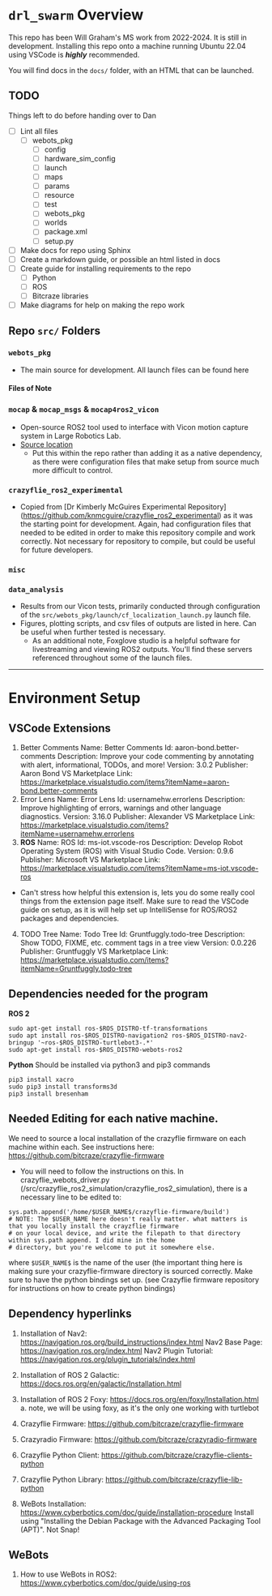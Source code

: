 # `drl_swarm` Overview
This repo has been Will Graham's MS work from 2022-2024. It is still in development. Installing this repo onto a machine running Ubuntu 22.04 using VSCode is ***highly*** recommended.

You will find docs in the `docs/` folder, with an HTML that can be launched.

## TODO
Things left to do before handing over to Dan
- [ ] Lint all files
  - [ ] webots_pkg
    - [ ] config
    - [ ] hardware_sim_config
    - [ ] launch
    - [ ] maps
    - [ ] params
    - [ ] resource
    - [ ] test
    - [ ] webots_pkg
    - [ ] worlds
    - [ ] package.xml
    - [ ] setup.py
- [ ] Make docs for repo using Sphinx
- [ ] Create a markdown guide, or possible an html listed in docs
- [ ] Create guide for installing requirements to the repo
  - [ ] Python
  - [ ] ROS
  - [ ] Bitcraze libraries
- [ ] Make diagrams for help on making the repo work

## Repo `src/` Folders
### `webots_pkg`
- The main source for development. All launch files can be found here
#### Files of Note
### `mocap` & `mocap_msgs` & `mocap4ros2_vicon`
- Open-source ROS2 tool used to interface with Vicon motion capture system in Large Robotics Lab. 
- [Source location](https://github.com/MOCAP4ROS2-Project)
  - Put this within the repo rather than adding it as a native dependency, as there were configuration files that make setup from source much more difficult to control.
### `crazyflie_ros2_experimental`
- Copied from [Dr Kimberly McGuires Experimental Repository] (https://github.com/knmcguire/crazyflie_ros2_experimental) as it was the starting point for development. Again, had configuration files that needed to be edited in order to make this repository compile and work correctly. Not necessary for repository to compile, but could be useful for future developers.

### `misc`


### `data_analysis`
- Results from our Vicon tests, primarily conducted through configuration of the `src/webots_pkg/launch/cf_localization_launch.py` launch file.
- Figures, plotting scripts, and csv files of outputs are listed in here. Can be useful when further tested is necessary.
  - As an additional note, Foxglove studio is a helpful software for livestreaming and viewing ROS2 outputs. You'll find these servers referenced throughout some of the launch files. 

----------
# Environment Setup

## VSCode Extensions
1. Better Comments
Name: Better Comments
Id: aaron-bond.better-comments
Description: Improve your code commenting by annotating with alert, informational, TODOs, and more!
Version: 3.0.2
Publisher: Aaron Bond
VS Marketplace Link: https://marketplace.visualstudio.com/items?itemName=aaron-bond.better-comments
2. Error Lens
Name: Error Lens
Id: usernamehw.errorlens
Description: Improve highlighting of errors, warnings and other language diagnostics.
Version: 3.16.0
Publisher: Alexander
VS Marketplace Link: https://marketplace.visualstudio.com/items?itemName=usernamehw.errorlens
3. **ROS**
Name: ROS
Id: ms-iot.vscode-ros
Description: Develop Robot Operating System (ROS) with Visual Studio Code.
Version: 0.9.6
Publisher: Microsoft
VS Marketplace Link: https://marketplace.visualstudio.com/items?itemName=ms-iot.vscode-ros
- Can't stress how helpful this extension is, lets you do some really cool things from the extension page itself. Make sure to read the VSCode guide on setup, as it is will help set up IntelliSense for ROS/ROS2 packages and dependencies. 
4. TODO Tree
Name: Todo Tree
Id: Gruntfuggly.todo-tree
Description: Show TODO, FIXME, etc. comment tags in a tree view
Version: 0.0.226
Publisher: Gruntfuggly
VS Marketplace Link: https://marketplace.visualstudio.com/items?itemName=Gruntfuggly.todo-tree

## Dependencies needed for the program
**ROS 2**
```
sudo apt-get install ros-$ROS_DISTRO-tf-transformations
sudo apt install ros-$ROS_DISTRO-navigation2 ros-$ROS_DISTRO-nav2-bringup '~ros-$ROS_DISTRO-turtlebot3-.*'
sudo apt-get install ros-$ROS_DISTRO-webots-ros2

```
**Python**
Should be installed via python3 and pip3 commands
```
pip3 install xacro
sudo pip3 install transforms3d
pip3 install bresenham

```
## Needed Editing for each native machine.
We need to source a local installation of the crazyflie firmware on each machine within each. See instructions here: https://github.com/bitcraze/crazyflie-firmware
-  You will need to follow the instructions on this.
In crazyflie_webots_driver.py (/src/crazyflie_ros2_simulation/crazyflie_ros2_simulation), there is a necessary line to be edited to: 
```
sys.path.append('/home/$USER_NAME$/crazyflie-firmware/build')
# NOTE: The $USER_NAME here doesn't really matter. what matters is that you locally install the crayzflie firmware
# on your local device, and write the filepath to that directory within sys.path append. I did mine in the home 
# directory, but you're welcome to put it somewhere else.
```
where ``$USER_NAME$`` is the name of the user (the important thing here is making sure your crazyflie-firmware directory is sourced correctly. Make sure to have the python bindings set up. (see Crazyflie firmware repository for instructions on how to create python bindings)

## Dependency hyperlinks
1. Installation of Nav2: https://navigation.ros.org/build_instructions/index.html
        Nav2 Base Page: https://navigation.ros.org/index.html
        Nav2 Plugin Tutorial: https://navigation.ros.org/plugin_tutorials/index.html
        
3. Installation of ROS 2 Galactic: https://docs.ros.org/en/galactic/Installation.html
4. Installation of ROS 2 Foxy: https://docs.ros.org/en/foxy/Installation.html
  a. note, we will be using foxy, as it's the only one working with turtlebot
5. Crazyflie Firmware: https://github.com/bitcraze/crazyflie-firmware
6. Crazyradio Firmware: https://github.com/bitcraze/crazyradio-firmware
7. Crazyflie Python Client: https://github.com/bitcraze/crazyflie-clients-python
8. Crazyflie Python Library: https://github.com/bitcraze/crazyflie-lib-python
9. WeBots Installation: https://www.cyberbotics.com/doc/guide/installation-procedure
    Install using "Installing the Debian Package with the Advanced Packaging Tool (APT)". Not Snap!
## WeBots
1. How to use WeBots in ROS2: https://www.cyberbotics.com/doc/guide/using-ros


